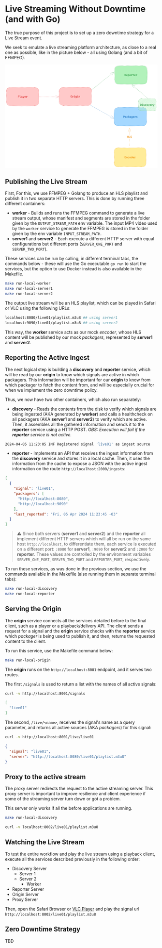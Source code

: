 # Live Streaming Without Downtime (and with Go)

The true purpose of this project is to set up a zero downtime strategy for a Live Stream event.

We seek to emulate a live streaming platform architecture, as close to a real one as possible, like in the picture below - all using Golang (and a bit of FFMPEG).

![Live Streaming Architecture](assets/docs.png)

## Publishing the Live Stream

First, For this, we use FFMPEG + Golang to produce an HLS playlist and publish it in two separate HTTP servers. This is done by running three different containers:

- **worker** - Builds and runs the FFMPEG command to generate a live stream output, whose manifest and segments are stored in the folder given by the `OUTPUT_STREAM_PATH` env variable. The input MP4 video used by the `worker` service to generate the FFMPEG is stored in the folder given by the env variable `INPUT_STREAM_PATH`.
- **server1** and **server2** - Each execute a different HTTP server with equal configurations but different ports (`SERVER_ONE_PORT` and `SERVER_TWO_PORT`).

These services can be run by calling, in different terminal tabs, the commands below - these will use the Go executable `go run` to start the services, but the option to use Docker instead is also available in the Makefile.

```sh
make run-local-worker
make run-local-server1
make run-local-server2
```

The output live stream will be an HLS playlist, which can be played in Safari or VLC using the following URLs:

```sh
localhost:8080/live01/playlist.m3u8 ## using server1
localhost:9090/live01/playlist.m3u8 ## using server2
```

This way, the **worker** service acts as our mock *encoder*, whose HLS content will be published by our mock *packagers*, represented by **server1** and **server2**.

## Reporting the Active Ingest

The next logical step is building a **discovery** and **reporter** service, which will be read by our **origin** to know which signals are active in which packagers. This information will be important for our **origin** to know from which packager to fetch the content from, and will be especially crucial for when we implement the zero downtime policy.

Thus, we now have two other containers, which also run separately:

- **discovery** - Reads the contents from the disk to verify which signals are being ingested (AKA generated by **worker**) and calls a healthcheck on all packagers (AKA **server1** and **server2**) to verify which are active. Then, it assembles all the gathered information and sends it to the **reporter** service using a HTTP POST. *OBS: Execution will fail if the **reporter** service is not active.*

```sh
2024-04-05 11:23:05 INF Registered signal 'live01' as ingest source
```

- **reporter** - Implements an API that receives the ingest information from the **discovery** service and stores it in a local cache. Then, it uses the information from the cache to expose a JSON with the active ingest information on the route `http://localhost:2000/ingests`:

```json
[
  {
    "signal": "live01",
    "packagers": [
      "http://localhost:8080",
      "http://localhost:9090"
    ],
    "last_reported": "Fri, 05 Apr 2024 11:23:45 -03"
  }
]
```

> :warning: Since both servers (**server1** and **server2**) and the **reporter** all implement different HTTP servers which will all be run on the same host `http://localhost`, to differentiate them, each service is executed on a different port: `:8080` for **server1**, `:9090` for **server2** and `:2000` for **reporter**. These values are controlled by the environment variables `SERVER_ONE_PORT`, `SERVER_TWO_PORT` and `REPORTER_PORT`, respectively.

To run these services, as was done in the previous section, we use the commands available in the Makefile (also running them in separate terminal tabs):

```sh
make run-local-discovery
make run-local-reporter
```

## Serving the Origin

The **origin** service connects all the services detailed before to the final client, such as a player or a playback/delivery API. The client sends a request for a signal and the **origin** service checks with the **reporter** service which _packager_ is being used to publish it, and then, returns the requested content to the client. 

To run this service, use the Makefile command below:

```sh
make run-local-origin
```

The **origin** runs on the `http://localhost:8001` endpoint, and it serves two routes.

The first `/signals` is used to return a list with the names of all active signals:

```sh
curl -v http://localhost:8001/signals
```

```json
[
  "live01"
]
```

The second, `/live/<name>`, receives the signal's name as a query parameter, and returns all active sources (AKA _packagers_) for this signal:

```sh
curl -v http://localhost:8001/live/live01
```

```json
{
  "signal": "live01",
  "server": "http://localhost:8080/live01/playlist.m3u8"
}
```

## Proxy to the active stream

The proxy server redirects the request to the active streaming server. This proxy server is important to improve resilience and client experience if some of the streaming server turn down or got a problem.

This server only works if all the before applications are running.

```sh
make run-local-discovery
```

```sh
curl -v localhost:8002/live01/playlist.m3u8
```

## Watching the Live Stream

To test the entire workflow and play the live stream using a playback client, execute all the services described previously in the following order:

- Discovery Server
  - Server 1
  - Server 2
    - Worker
- Reporter Server
- Origin Server
- Proxy Server

Then, open the Safari Browser or [VLC Player](https://www.videolan.org/vlc/) and play the signal url `http://localhost:8002/live01/playlist.m3u8`

## Zero Downtime Strategy

TBD